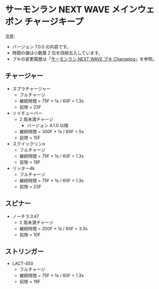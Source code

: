 # サーモンラン NEXT WAVE メインウェポン チャージキープ

注意:

- バージョン 7.0.0 の内容です。
- 時間の値は小数第 2 位を四捨五入しています。
- ブキの変更履歴は「[サーモンラン NEXT WAVE ブキ Changelog](../CHANGELOG.md)」を参照。

## チャージャー

- スプラチャージャー
	- フルチャージ
	- 継続時間 = 75F × 1s / 60F = 1.3s
	- 前隙 = 23F
- ソイチューバー
	- 2 周未満チャージ
		- バージョン 4.1.0 以降
	- 継続時間 = 300F × 1s / 60F = 5s
	- 前隙 = 15F
- スクイックリンα
	- フルチャージ
	- 継続時間 = 75F × 1s / 60F = 1.3s
	- 前隙 = 19F
- リッター4k
	- フルチャージ
	- 継続時間 = 75F × 1s / 60F = 1.3s
	- 前隙 = 23F

## スピナー

- ノーチラス47
	- 2 周未満チャージ
	- 継続時間 = 200F × 1s / 60F = 3.3s
	- 前隙 = 10F

## ストリンガー

- LACT-450
	- フルチャージ
	- 継続時間 = 75F × 1s / 60F = 1.3s
	- 前隙 = 19F
